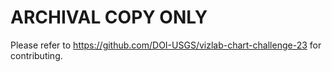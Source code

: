 # ARCHIVAL COPY ONLY

Please refer to https://github.com/DOI-USGS/vizlab-chart-challenge-23 for contributing.



